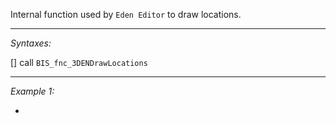 Internal function used by `Eden Editor` to draw locations.


---
*Syntaxes:*

[] call `BIS_fnc_3DENDrawLocations`

---
*Example 1:*

-